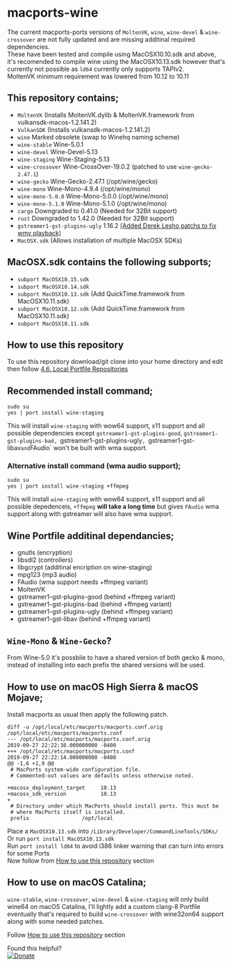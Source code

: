 # macports-wine
The current macports-ports versions of `MoltenVK`, `wine`, `wine-devel` & `wine-crossover` are not fully updated and are missing additinal required dependencies.
\
These have been tested and compile using MacOSX10.10.sdk and above, it's recomended to compile wine using the MacOSX10.13.sdk however that's currently not possible as `ld64` currently only supports TAPIv2.\
MoltenVK minimum requirement was lowered from 10.12 to 10.11

## This repository contains;
- `MoltenVK` (Installs MoltenVK.dylib & MoltenVK.framework from vulkansdk-macos-1.2.141.2)
- `VulkanSDK` (Installs vulkansdk-macos-1.2.141.2)
- `wine` Marked obsolete (swap to Winehq naming scheme)
- `wine-stable` Wine-5.0.1
- `wine-devel` Wine-Devel-5.13
- `wine-staging` Wine-Staging-5.13
- `wine-crossover` Wine-CrossOver-19.0.2 (patched to use `wine-gecko-2.47.1`)
- `wine-gecko` Wine-Gecko-2.47.1 (/opt/wine/gecko)
- `wine-mono` Wine-Mono-4.9.4 (/opt/wine/mono)
- `wine-mono-5.0.0` Wine-Mono-5.0.0 (/opt/wine/mono)
- `wine-mono-5.1.0` Wine-Mono-5.1.0 (/opt/wine/mono)
- `cargo` Downgraded to 0.41.0 (Needed for 32Bit support)
- `rust` Downgraded to 1.42.0 (Needed for 32Bit support)
- `gstreamer1-gst-plugins-ugly` 1.16.2 [(Added Derek Lesho patchs to fix wmv playback)](https://github.com/GloriousEggroll/proton-ge-custom/tree/proton-ge-5-MF/patches/gstreamer)
- `MacOSX.sdk` (Allows installation of multiple MacOSX SDKs)

## MacOSX.sdk contains the following subports;
- `subport MacOSX10.15.sdk`
- `subport MacOSX10.14.sdk`
- `subport MacOSX10.13.sdk` (Add QuickTime.framework from MacOSX10.11.sdk)
- `subport MacOSX10.12.sdk` (Add QuickTime.framework from MacOSX10.11.sdk)
- `subport MacOSX10.11.sdk`

## How to use this repository
To use this repository download/git clone into your home directory and edit then follow
[4.6. Local Portfile Repositories](https://guide.macports.org/#development.local-repositories)

## Recommended install command;
```
sudo su
yes | port install wine-staging
```
This will install `wine-staging` with wow64 support, x11 support and all possible dependencies except `gstreamer1-gst-plugins-good`, `gstreamer1-gst-plugins-bad, `gstreamer1-gst-plugins-ugly`, `gstreamer1-gst-libav` and `FAudio` won't be built with wma support.

### Alternative install command (wma audio support);
```
sudo su
yes | port install wine-staging +ffmpeg
```

This will install `wine-staging` with wow64 support, x11 support and all possible depedenceis, `+ffmpeg` **will take a long time** but gives `FAudio` wma support along with gstreamer will also have wma support.

## Wine Portfile additinal dependancies;
- gnutls (encryption)
- libsdl2 (controllers)
- libgcrypt (additinal encription on wine-staging)
- mpg123 (mp3 audio)
- FAudio (wma support needs +ffmpeg variant)
- MoltenVK
- gstreamer1-gst-plugins-good (behind +ffmpeg variant)
- gstreamer1-gst-plugins-bad (behind +ffmpeg variant)
- gstreamer1-gst-plugins-ugly (behind +ffmpeg variant)
- gstreamer1-gst-libav (behind +ffmpeg variant)

## `Wine-Mono` & `Wine-Gecko`?
From Wine-5.0 it's possbile to have a shared version of both gecko & mono, instead of installing into each prefix the shared versions will be used.

## How to use on macOS High Sierra & macOS Mojave;
Install macports as usual then apply the following patch.
```
diff -u /opt/local/etc/macports/macports.conf.orig /opt/local/etc/macports/macports.conf
--- /opt/local/etc/macports/macports.conf.orig	                        2019-09-27 22:22:38.000000000 -0400
+++ /opt/local/etc/macports/macports.conf	                            2019-09-27 22:22:14.000000000 -0400
@@ -1,6 +1,9 @@
 # MacPorts system-wide configuration file.
 # Commented-out values are defaults unless otherwise noted.
 
+macosx_deployment_target     10.13
+macosx_sdk_version           10.13
+
 # Directory under which MacPorts should install ports. This must be
 # where MacPorts itself is installed.
 prefix              	/opt/local
```
Place a `MacOSX10.13.sdk` into `/Library/Developer/CommandLineTools/SDKs/` \
Or run `port install MacOSX10.13.sdk`\
Run `port install ld64` to avoid i386 linker warning that can turn into errors for some Ports\
Now follow from [How to use this repository](https://github.com/Gcenx/macports-wine-devel#how-to-use-this-repository) section

## How to use on macOS Catalina;
`wine-stable`, `wine-crossover`, `wine-devel` & `wine-staging` will only build wine64 on macOS Catalina, I'll lightly add a custom clang-8 Portfile eventually that's required to build `wine-crossover` with wine32on64 support along with some needed patches.

Follow [How to use this repository](https://github.com/Gcenx/macports-wine-devel#how-to-use-this-repository) section

Found this helpful?  
[![Donate](https://img.shields.io/badge/Donate-PayPal-green.svg)](https://paypal.me/gcenx?locale.x=en_US)
